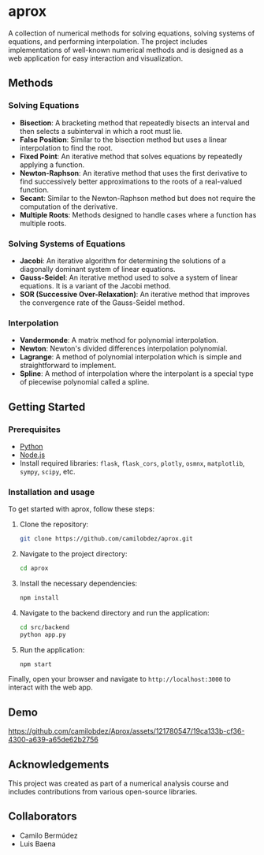 # aprox

A collection of numerical methods for solving equations, solving systems of equations, and performing interpolation. The project includes implementations of well-known numerical methods and is designed as a web application for easy interaction and visualization.


## Methods

### Solving Equations
- **Bisection**: A bracketing method that repeatedly bisects an interval and then selects a subinterval in which a root must lie.
- **False Position**: Similar to the bisection method but uses a linear interpolation to find the root.
- **Fixed Point**: An iterative method that solves equations by repeatedly applying a function.
- **Newton-Raphson**: An iterative method that uses the first derivative to find successively better approximations to the roots of a real-valued function.
- **Secant**: Similar to the Newton-Raphson method but does not require the computation of the derivative.
- **Multiple Roots**: Methods designed to handle cases where a function has multiple roots.

### Solving Systems of Equations
- **Jacobi**: An iterative algorithm for determining the solutions of a diagonally dominant system of linear equations.
- **Gauss-Seidel**: An iterative method used to solve a system of linear equations. It is a variant of the Jacobi method.
- **SOR (Successive Over-Relaxation)**: An iterative method that improves the convergence rate of the Gauss-Seidel method.

### Interpolation
- **Vandermonde**: A matrix method for polynomial interpolation.
- **Newton**: Newton's divided differences interpolation polynomial.
- **Lagrange**: A method of polynomial interpolation which is simple and straightforward to implement.
- **Spline**: A method of interpolation where the interpolant is a special type of piecewise polynomial called a spline.


## Getting Started

### Prerequisites
- [Python](https://www.python.org/downloads/)
- [Node.js](https://nodejs.org/en/download/)
- Install required libraries: `flask`, `flask_cors`, `plotly`, `osmnx`, `matplotlib`, `sympy`, `scipy`, etc.

### Installation and usage

To get started with aprox, follow these steps:

1. Clone the repository:
    ```bash
    git clone https://github.com/camilobdez/aprox.git
    ```
2. Navigate to the project directory:
    ```bash
    cd aprox
    ```
3. Install the necessary dependencies:
    ```bash
    npm install
    ```
4. Navigate to the backend directory and run the application:
    ```bash
    cd src/backend
    python app.py
    ```
5. Run the application:
    ```bash
    npm start
    ```
Finally, open your browser and navigate to `http://localhost:3000` to interact with the web app.

## Demo
https://github.com/camilobdez/Aprox/assets/121780547/19ca133b-cf36-4300-a639-a65de62b2756

## Acknowledgements
This project was created as part of a numerical analysis course and includes contributions from various open-source libraries.

## Collaborators

- Camilo Bermúdez
- Luis Baena

